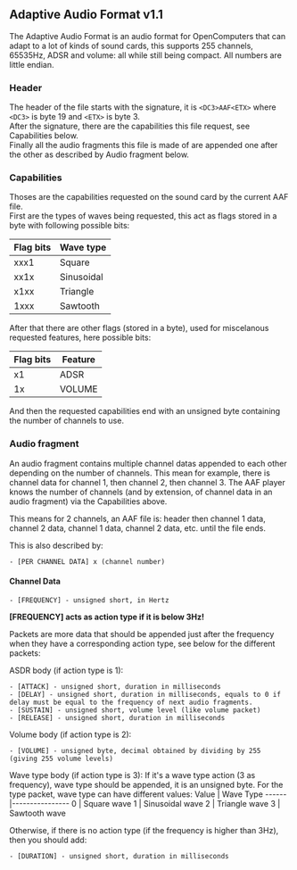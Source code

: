 ## Adaptive Audio Format v1.1
The Adaptive Audio Format is an audio format for OpenComputers that can adapt to a lot of kinds of sound cards, this supports 255 channels, 65535Hz, ADSR and volume: all while still being compact. All numbers are little endian.

### Header
The header of the file starts with the signature, it is `<DC3>AAF<ETX>` where `<DC3>` is byte 19 and `<ETX>` is byte 3.  
After the signature, there are the capabilities this file request, see Capabilities below.  
Finally all the audio fragments this file is made of are appended one after the other as described by Audio fragment below.

### Capabilities
Thoses are the capabilities requested on the sound card by the current AAF file.  
First are the types of waves being requested, this act as flags stored in a byte with following possible bits:

Flag bits | Wave type
--------- | ------------
xxx1      | Square
xx1x      | Sinusoidal
x1xx      | Triangle
1xxx      | Sawtooth

After that there are other flags (stored in a byte), used for miscelanous requested features, here possible bits:

Flag bits | Feature
--------- | -----------
x1        | ADSR
1x        | VOLUME
And then the requested capabilities end with an unsigned byte containing the number of channels to use.

### Audio fragment
An audio fragment contains multiple channel datas appended to each other depending on the number of channels.
This mean for example, there is channel data for channel 1, then channel 2, then channel 3. The AAF player knows the number of channels (and by extension, of channel data in an audio fragment) via the Capabilities above.

This means for 2 channels, an AAF file is: header then channel 1 data, channel 2 data, channel 1 data, channel 2 data, etc. until the file ends.

This is also described by:
```
- [PER CHANNEL DATA] x (channel number)
```

#### Channel Data
```
- [FREQUENCY] - unsigned short, in Hertz
```
**[FREQUENCY] acts as action type if it is below 3Hz!**

Packets are more data that should be appended just after the frequency when they have a corresponding action type, see below for the different packets:

ASDR body (if action type is 1): 
```
- [ATTACK] - unsigned short, duration in milliseconds
- [DELAY] - unsigned short, duration in milliseconds, equals to 0 if delay must be equal to the frequency of next audio fragments.
- [SUSTAIN] - unsigned short, volume level (like volume packet)
- [RELEASE] - unsigned short, duration in milliseconds
```
Volume body (if action type is 2):
```
- [VOLUME] - unsigned byte, decimal obtained by dividing by 255 (giving 255 volume levels)
```
Wave type body (if action type is 3):
If it's a wave type action (3 as frequency), wave type should be appended, it is an unsigned byte.
For the type packet, wave type can have different values:
Value | Wave Type
------|----------------
0     | Square wave
1     | Sinusoidal wave
2     | Triangle wave
3     | Sawtooth wave

Otherwise, if there is no action type (if the frequency is higher than 3Hz), then you should add:
```
- [DURATION] - unsigned short, duration in milliseconds
```

